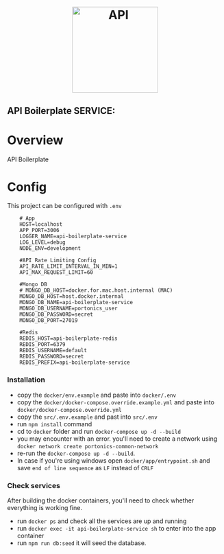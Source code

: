 <h1 align="center">
  <br>
  <img src="https://encrypted-tbn0.gstatic.com/images?q=tbn:ANd9GcT_eimUX98YCqnw0tFLXbbCVkrGfZevLgMmhQ&usqp=CAU" alt="API" height="200" width="200">
  <br>
</h1>

## API Boilerplate SERVICE:

# Overview

API Boilerplate

# Config

This project can be configured with `.env`

```
    # App
    HOST=localhost
    APP_PORT=3006
    LOGGER_NAME=api-boilerplate-service
    LOG_LEVEL=debug
    NODE_ENV=development

    #API Rate Limiting Config
    API_RATE_LIMIT_INTERVAL_IN_MIN=1
    API_MAX_REQUEST_LIMIT=60

    #Mongo DB
    # MONGO_DB_HOST=docker.for.mac.host.internal (MAC)
    MONGO_DB_HOST=host.docker.internal
    MONGO_DB_NAME=api-boilerplate-service
    MONGO_DB_USERNAME=portonics_user
    MONGO_DB_PASSWORD=secret
    MONGO_DB_PORT=27019

    #Redis
    REDIS_HOST=api-boilerplate-redis
    REDIS_PORT=6379
    REDIS_USERNAME=default
    REDIS_PASSWORD=secret
    REDIS_PREFIX=api-boilerplate-service

```

### Installation

- copy the `docker/env.example` and paste into `docker/.env`
- copy the `docker/docker-compose.override.example.yml` and paste into `docker/docker-compose.override.yml`
- copy the `src/.env.example` and past into `src/.env`
- run `npm install` command
- cd to `docker` folder and run `docker-compose up -d --build`
- you may encounter with an error. you'll need to create a network using `docker network create portonics-common-network`
- re-run the `docker-compose up -d --build`.
- In case if you're using windows open `docker/app/entrypoint.sh` and save `end of line sequence` as `LF` instead of `CRLF`

### Check services

After building the docker containers, you'll need to check whether everything is working fine.

- run `docker ps` and check all the services are up and running
- run `docker exec -it api-boilerplate-service sh` to enter into the app container
- run `npm run db:seed` it will seed the database.
